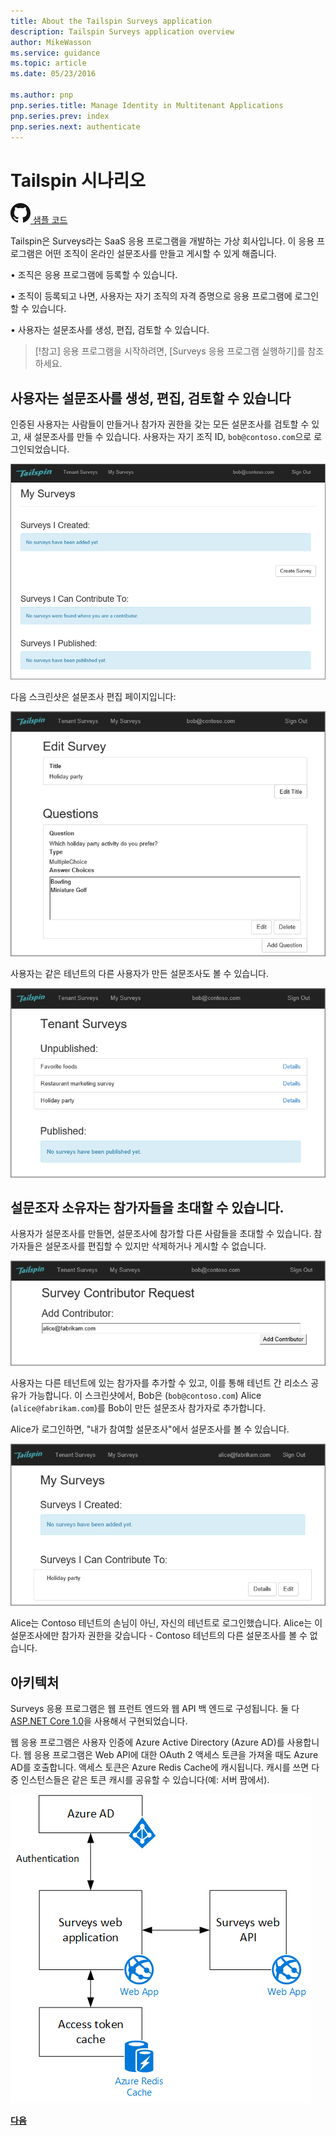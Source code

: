 ```yaml
---
title: About the Tailspin Surveys application
description: Tailspin Surveys application overview
author: MikeWasson
ms.service: guidance
ms.topic: article
ms.date: 05/23/2016

ms.author: pnp
pnp.series.title: Manage Identity in Multitenant Applications
pnp.series.prev: index
pnp.series.next: authenticate
---
```

# Tailspin 시나리오

[![GitHub](../_images/github.png) 샘플 코드][sample application]

Tailspin은 Surveys라는 SaaS 응용 프로그램을 개발하는 가상 회사입니다. 이 응용 프로그램은 어떤 조직이 온라인 설문조사를 만들고 게시할 수 있게 해줍니다.

•	조직은 응용 프로그램에 등록할 수 있습니다.

•	조직이 등록되고 나면, 사용자는 자기 조직의 자격 증명으로 응용 프로그램에 로그인할 수 있습니다.

•	사용자는 설문조사를 생성, 편집, 검토할 수 있습니다.


> [!참고]
> 응용 프로그램을 시작하려면, [Surveys 응용 프로그램 실행하기]를 참조하세요.
> 
> 

## 사용자는 설문조사를 생성, 편집, 검토할 수 있습니다
인증된 사용자는 사람들이 만들거나 참가자 권한을 갖는 모든 설문조사를 검토할 수 있고, 새 설문조사를 만들 수 있습니다. 사용자는 자기 조직 ID, `bob@contoso.com`으로 로그인되었습니다.

![Surveys app](./images/surveys-screenshot.png)

다음 스크린샷은 설문조사 편집 페이지입니다:

![Edit survey](./images/edit-survey.png)

사용자는 같은 테넌트의 다른 사용자가 만든 설문조사도 볼 수 있습니다.

![Tenant surveys](./images/tenant-surveys.png)

## 설문조자 소유자는 참가자들을 초대할 수 있습니다.
사용자가 설문조사를 만들면, 설문조사에 참가할 다른 사람들을 초대할 수 있습니다. 참가자들은 설문조사를 편집할 수 있지만 삭제하거나 게시할 수 없습니다. 

![Add contributor](./images/add-contributor.png)

사용자는 다른 테넌트에 있는 참가자를 추가할 수 있고, 이를 통해 테넌트 간 리소스 공유가 가능합니다. 이 스크린샷에서, Bob은 (`bob@contoso.com`) Alice (`alice@fabrikam.com`)를 Bob이 만든 설문조사 참가자로 추가합니다.

Alice가 로그인하면, "내가 참여할 설문조사"에서 설문조사를 볼 수 있습니다.

![Survey contributor](./images/contributor.png)

Alice는 Contoso 테넌트의 손님이 아닌, 자신의 테넌트로 로그인했습니다. Alice는 이 설문조사에만 참가자 권한을 갖습니다 - Contoso 테넌트의 다른 설문조사를 볼 수 없습니다.

## 아키텍처
Surveys 응용 프로그램은 웹 프런트 엔드와 웹 API 백 엔드로 구성됩니다. 둘 다 [ASP.NET Core 1.0](https://docs.microsoft.com/en-us/aspnet/core/)을 사용해서 구현되었습니다.

웹 응용 프로그램은 사용자 인증에 Azure Active Directory (Azure AD)를 사용합니다. 웹 응용 프로그램은 Web API에 대한 OAuth 2 액세스 토큰을 가져올 때도 Azure AD를 호출합니다. 액세스 토큰은 Azure Redis Cache에 캐시됩니다. 캐시를 쓰면 다중 인스턴스들은 같은 토큰 캐시를 공유할 수 있습니다(예: 서버 팜에서).

![Architecture](./images/architecture.png)

[**다음**][authentication]

<!-- Links -->

[authentication]: authenticate.md

[Running the Surveys application]: https://github.com/Azure-Samples/guidance-identity-management-for-multitenant-apps/blob/master/docs/running-the-app.md
[ASP.NET Core 1.0]: https://docs.asp.net/en/latest/
[sample application]: https://github.com/Azure-Samples/guidance-identity-management-for-multitenant-apps
